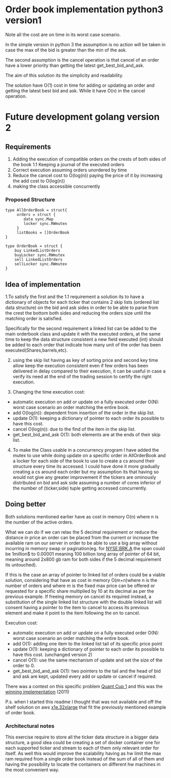 # Order book implementation python3 version1
Note all the cost are on time in its worst case scenario.

In the simple version in python 3 the assumption is no action will be taken
in case the max of the bid is greater than the min of the ask.

The second assumption is the cancel operation is that cancel of an order have a lower priority
than getting the latest get_best_bid_and_ask.


The aim of this solution its the simplicity and readability.

The solution have O(1) cost in time for adding or updating an order and getting the latest best bid and ask.
While it have O(n) in the cancel operation.

# Future development golang version 2

## Requirements

1. Adding the execution of compatible orders on the crests of both sides of the book
1.1 Keeping a journal of the executed orders
2. Correct execution assuming orders unordered by time
3. Reduce the cancel cost to O(log(n)) paying the price of it by increasing the add cost to O(log(n)) 
4. making the class accessible concurrently 



### Proposed Structure 

```
type AllOrderBook = struct{
     orders = struct {
        data sync.Map
        locker sync.RWmutex
     }
     listBooks = []OrderBook
}

type OrderBook = struct {
    buy LinkedListOrders
    buyLocker sync.RWmutex
    sell LinkedListOrders
    sellLocker sync.RWmutex
}

```
    
## Idea of implementation

1.To satisfy the first and the 1.1 requirement a solution its to have a dictionary of objects for each ticker 
that contains 2 skip lists (ordered list data structure) on the bid and ask sides in order to be able to parse 
from the crest the bottom both sides and reducing the orders size until the matching order is satisfied.

Specifically for the second requirement a linked list can be added to the main orderbook class and update it with
the executed orders, at the same time to keep the data structure consistent a new field executed (int) should be added
to each order that indicate how many unit of the order has been executed(Shares,barrels,etc).

2. using the skip list having as key of sorting price and second key time allow keep the execution consistent even if few 
orders has been delivered in delay compared to their execution, it can be useful in case a verify its
need at the end of the trading session to certify the right execution.

3. Changing the time execution cost:
  - automatic execution on add or update on a fully executed order O(N): worst case scenario an order matching the entire book.
  - add O(log(n)): dependent from insertion of the order in the skip list.
  - update O(1): keeping a dictionary of pointer to each order its possible to have this cost.
  - cancel O(log(n)): due to the find of the item in the skip list.
  - get_best_bid_and_ask O(1): both elements are at the ends of their skip list.  



4. To make the Class usable in a concurrency program I have added the mutex to use while doing update on a specific order
 in AllOrderBook and a locker for each side of the book to use to create a cs around their structure every time its accessed.
 I could have done it more gradually creating a cs around each order but my assumption its that having so would not give any greater
 improvement if the tickers are ominously distributed on bid and ask side assuming a number of cores inferior of the number
 of (ticker,side) tuple  getting accessed concurrently.
 
 ## Doing better 
 
 Both solutions mentioned earlier have as cost in memory O(n) where n is the number of the active orders.
 
 What we can do if we can relax the 5 decimal requirement or reduce the distance in price an order can be placed from the current 
 or increase the available ram on our server in order to be able to use a big array without incurring in memory swap 
 or pagination(eg. for [NYSE:BRK.A](https://g.co/kgs/NUD3oc)  the span could be 1million$ to 0.00001 meaning 100 billion 
 long array of pointer of 64 bit, meaning around 2x800 gb ram for both sides if the 5 decimal requirement its untouched).
 
 If this is the case an array of pointer to linked list of orders could be a viable solution, considering
 that have as cost in memory O(m+n)where n is the number of orders and where m is the fixed max price can be offered or requested for
 a specific share multiplied by 10 at its decimal as per the previous example.
 If freeing memory on cancel its required instead, a substitution of the single linked list structure with the double linked list
 will consent having a pointer to the item to cancel to access its previous element and make it point to the item following
 the on to cancel.
 
 
 Execution cost:
  - automatic execution on add or update on a fully executed order O(N): worst case scenario an order matching the entire book.
  - add O(1): adding one item to the linked list tail of its specific price point
  - update O(1): keeping a dictionary of pointer to each order its possible to have this cost. (unchanged version 2)
  - cancel O(1): use the same mechanism of update and set the size of the order to 0.
  - get_best_bid_and_ask O(1): two pointers to the tail and the head of bid and ask are kept, updated every add or update or cancel
  if required. 
 
 There was a contest on this specific problem  [Quant Cup 1](https://web.archive.org/web/20140529180725/http://www.quantcup.org/)
 and this was the  [winning implementation](https://web.archive.org/web/20141222151051/https://dl.dropboxusercontent.com/u/3001534/engine.c) (2011)
 
 
 P.s. when I started this readme I thought that was not available and off the shelf solution on aws
 [x1e.32xlarge](https://aws.amazon.com/ec2/pricing/on-demand/) that fit the previously mentioned example of order book.
 
 ### Architectural notes
 
This exercise require to store all the ticker data structure in a bigger data structure,
a good idea could be creating a set of docker container one for each supported ticker and stream to each
of them only relevant order for itself.
As well this would improve the scalability having as hw limit the max ram required from a single order book
instead of the sum of all of them and having the possibility to locate the containers on different hw machines
in the most convenient way.
